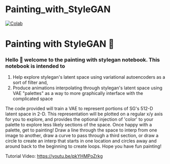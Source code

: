 # Painting_with_StyleGAN
<p align="left">
    <a href="https://colab.research.google.com/github/jmoso13/Painting-with-StyleGAN/blob/main/Painting_with_StyleGAN.ipynb"><img alt="Colab" src="https://colab.research.google.com/assets/colab-badge.svg"></a>  
</p>

# Painting with StyleGAN 🎨
### Hello 👋 welcome to the painting with stylegan notebook. This notebook is intended to
  1. Help explore stylegan's latent space using variational autoencoders as a sort of filter and,
  2. Produce animations interpolating through stylegan's latent space using VAE "palettes" as a way to more graphically interface with the complicated space

The code provided will train a VAE to represent portions of SG's 512-D latent space in 2-D. This representation will be plotted on a regular x/y axis for you to explore, and provides the optional injection of 'color' to your palette to explore less likely sections of the space. Once happy with a palette, get to painting! Draw a line through the space to interp from one image to another, draw a curve to pass through a third section, or draw a circle to create an interp that starts in one location and circles away and around back to the beginning to create loops. Hope you have fun painting!

Tutorial Video: https://youtu.be/pkYHMPoZrkg

